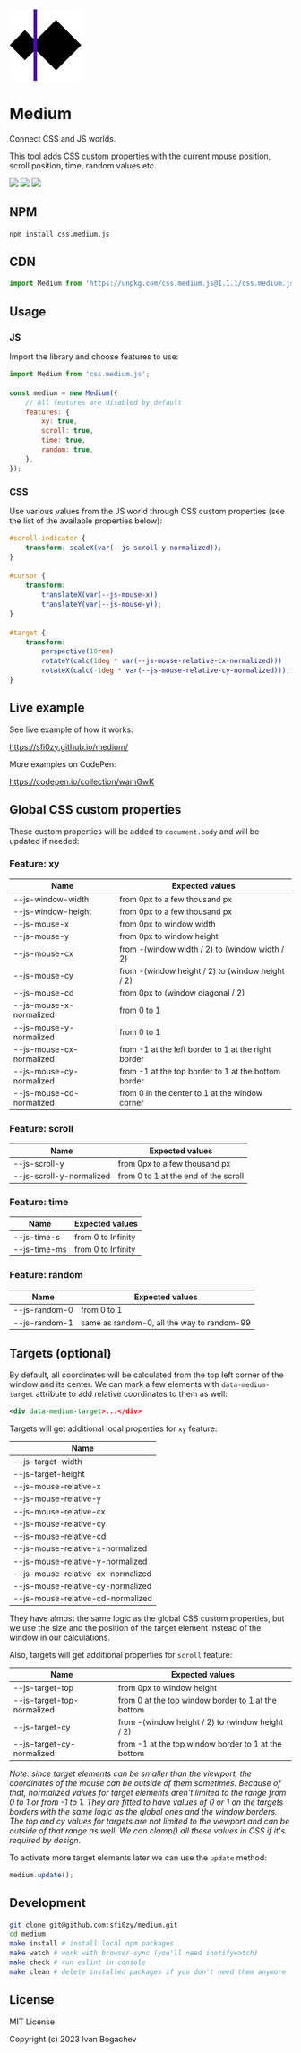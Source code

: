![](./logo.png)

# Medium

Connect CSS and JS worlds.

This tool adds CSS custom properties with the current mouse position, scroll position, time, random values etc.

![](https://img.shields.io/badge/version-1.1.1-480ca8) ![](https://img.shields.io/badge/dependencies-0-480ca8) ![](https://img.shields.io/badge/license-MIT-480ca8)


## NPM

```sh
npm install css.medium.js
```


## CDN

```javascript
import Medium from 'https://unpkg.com/css.medium.js@1.1.1/css.medium.js';
```


## Usage

### JS

Import the library and choose features to use:

```javascript
import Medium from 'css.medium.js';

const medium = new Medium({
    // All features are disabled by default
    features: {
        xy: true,
        scroll: true,
        time: true,
        random: true,
    },
});
```


### CSS

Use various values from the JS world through CSS custom properties (see the list of the available properties below):

```css
#scroll-indicator {
    transform: scaleX(var(--js-scroll-y-normalized));
}

#cursor {
    transform:
        translateX(var(--js-mouse-x))
        translateY(var(--js-mouse-y));
}

#target {
    transform:
        perspective(10rem)
        rotateY(calc(1deg * var(--js-mouse-relative-cx-normalized)))
        rotateX(calc(-1deg * var(--js-mouse-relative-cy-normalized)));
}
```


## Live example

See live example of how it works:

https://sfi0zy.github.io/medium/

More examples on CodePen:

https://codepen.io/collection/wamGwK


## Global CSS custom properties

These custom properties will be added to `document.body` and will be updated if needed:

### Feature: xy

| Name                     | Expected values                                     |
| ------------------------ | --------------------------------------------------- |
| --js-window-width        | from 0px to a few thousand px                       |
| --js-window-height       | from 0px to a few thousand px                       |
| --js-mouse-x             | from 0px to window width                            |
| --js-mouse-y             | from 0px to window height                           |
| --js-mouse-cx            | from -(window width / 2) to (window width / 2)      |
| --js-mouse-cy            | from -(window height / 2) to (window height / 2)    |
| --js-mouse-cd            | from 0px to (window diagonal / 2)                   |
| --js-mouse-x-normalized  | from 0 to 1                                         |
| --js-mouse-y-normalized  | from 0 to 1                                         |
| --js-mouse-cx-normalized | from -1 at the left border to 1 at the right border |
| --js-mouse-cy-normalized | from -1 at the top border to 1 at the bottom border |
| --js-mouse-cd-normalized | from 0 in the center to 1 at the window corner      |


### Feature: scroll

| Name                     | Expected values                                     |
| ------------------------ | --------------------------------------------------- |
| --js-scroll-y            | from 0px to a few thousand px                       |
| --js-scroll-y-normalized | from 0 to 1 at the end of the scroll                |


### Feature: time

| Name                     | Expected values                                     |
| ------------------------ | --------------------------------------------------- |
| --js-time-s              | from 0 to Infinity                                  |
| --js-time-ms             | from 0 to Infinity                                  |


### Feature: random

| Name                     | Expected values                                     |
| ------------------------ | --------------------------------------------------- |
| --js-random-0            | from 0 to 1                                         |
| --js-random-1            | same as random-0, all the way to random-99          |


## Targets (optional)

By default, all coordinates will be calculated from the top left corner of the window and its center. We can mark a few elements with `data-medium-target` attribute to add relative coordinates to them as well:

```xml
<div data-medium-target>...</div>
```

Targets will get additional local properties for `xy` feature:

| Name                              |
| --------------------------------- |
| --js-target-width                 |
| --js-target-height                |
| --js-mouse-relative-x             |
| --js-mouse-relative-y             |
| --js-mouse-relative-cx            |
| --js-mouse-relative-cy            |
| --js-mouse-relative-cd            |
| --js-mouse-relative-x-normalized  |
| --js-mouse-relative-y-normalized  |
| --js-mouse-relative-cx-normalized |
| --js-mouse-relative-cy-normalized |
| --js-mouse-relative-cd-normalized |

They have almost the same logic as the global CSS custom properties, but we use the size and the position of the target element instead of the window in our calculations.

Also, targets will get additional properties for `scroll` feature:

| Name                       | Expected values                                     |
| -------------------------- | --------------------------------------------------- |
| --js-target-top            | from 0px to window height                           |
| --js-target-top-normalized | from 0 at the top window border to 1 at the bottom  |
| --js-target-cy             | from -(window height / 2) to (window height / 2)    |
| --js-target-cy-normalized  | from -1 at the top window border to 1 at the bottom |

*Note: since target elements can be smaller than the viewport, the coordinates of the mouse can be outside of them sometimes. Because of that, normalized values for target elements aren't limited to the range from 0 to 1 or from -1 to 1. They are fitted to have values of 0 or 1 on the targets borders with the same logic as the global ones and the window borders. The top and cy values for targets are not limited to the viewport and can be outside of that range as well. We can clamp() all these values in CSS if it's required by design.*

To activate more target elements later we can use the `update` method:

```javascript
medium.update();
```


## Development

```sh
git clone git@github.com:sfi0zy/medium.git
cd medium
make install # install local npm packages
make watch # work with browser-sync (you'll need inotifywatch)
make check # run eslint in console
make clean # delete installed packages if you don't need them anymore
```


## License

MIT License

Copyright (c) 2023 Ivan Bogachev
